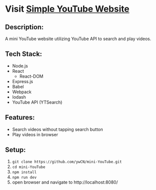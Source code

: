 # Visit **[Simple YouTube Website](https://youtube-yw.herokuapp.com)**

## Description:
A mini YouTube website utilizing YouTube API to search and play videos.

## Tech Stack:
- Node.js
- React
  - React-DOM
- Express.js
- Babel
- Webpack
- lodash
- YouTube API (YTSearch)

## Features:
- Search videos without tapping search button
- Play videos in browser

## Setup:
1. `git clone https://github.com/ywCN/mini-YouTube.git`
2. `cd mini-YouTube`
3. `npm install`
4. `npm run dev`
5. open browser and navigate to http://localhost:8080/